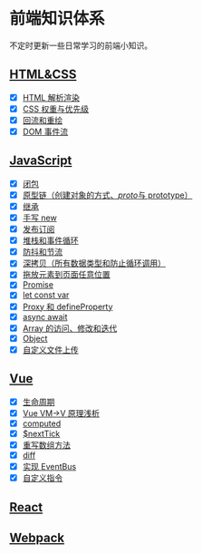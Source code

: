 # 前端知识体系

不定时更新一些日常学习的前端小知识。

## [HTML&CSS](https://github.com/kkkdb/note/tree/master/HTML%26%26CSS)

- [x] [HTML 解析渲染](https://github.com/kkkdb/note/blob/master/HTML%26%26CSS/HTML%E8%A7%A3%E6%9E%90%E6%B8%B2%E6%9F%93/index.md)
- [x] [CSS 权重与优先级](https://github.com/kkkdb/note/blob/master/HTML%26%26CSS/CSS%E7%9A%84%E6%9D%83%E9%87%8D%E5%92%8C%E4%BC%98%E5%85%88%E7%BA%A7/index.md)
- [x] [回流和重绘](https://github.com/kkkdb/note/blob/master/HTML%26%26CSS/%E5%9B%9E%E6%B5%81%E5%92%8C%E9%87%8D%E7%BB%98/index.md)
- [x] [DOM 事件流](https://github.com/kkkdb/note/blob/master/HTML%26%26CSS/DOM%E4%BA%8B%E4%BB%B6%E6%B5%81/index.md)

## [JavaScript](https://github.com/kkkdb/note/tree/master/JavaScript)

- [x] [闭包](https://github.com/kkkdb/note/blob/master/JavaScript/%E9%97%AD%E5%8C%85/index.md)
- [x] [原型链（创建对象的方式、*proto*与 prototype）](https://github.com/kkkdb/note/blob/master/JavaScript/%E5%8E%9F%E5%9E%8B%E9%93%BE/index.md)
- [x] [继承](https://github.com/kkkdb/note/blob/master/JavaScript/%E7%BB%A7%E6%89%BF%EF%BC%88ES5%EF%BC%89/index.md)
- [x] [手写 new](https://github.com/kkkdb/note/blob/master/JavaScript/%E6%89%8B%E5%86%99new/new.js)
- [x] [发布订阅](https://github.com/kkkdb/note/blob/master/JavaScript/%E5%8F%91%E5%B8%83%E8%AE%A2%E9%98%85/%E5%8F%91%E5%B8%83%E8%AE%A2%E9%98%85.md)
- [x] [堆栈和事件循环](https://github.com/kkkdb/note/blob/master/JavaScript/%E5%A0%86%E6%A0%88%E5%92%8C%E4%BA%8B%E4%BB%B6%E5%BE%AA%E7%8E%AF/%E5%A0%86%E6%A0%88%E5%92%8C%E4%BA%8B%E4%BB%B6%E5%BE%AA%E7%8E%AF.md)
- [x] [防抖和节流](https://github.com/1282772905/Notes/tree/master/JavaScript/%E8%8A%82%E6%B5%81%E5%92%8C%E9%98%B2%E6%8A%96%E5%87%BD%E6%95%B0)
- [x] [深拷贝（所有数据类型和防止循环调用）](https://github.com/kkkdb/note/blob/master/JavaScript/%E6%B7%B1%E6%8B%B7%E8%B4%9D/index.js)
- [x] [拖放元素到页面任意位置](https://github.com/kkkdb/note/blob/master/JavaScript/%E6%8B%96%E6%94%BE/index.html)
- [x] [Promise](https://github.com/kkkdb/note/blob/master/JavaScript/Promise/use.md)
- [x] [let const var](https://github.com/kkkdb/note/blob/master/JavaScript/var%20let%20const/index.md)
- [x] [Proxy 和 defineProperty](https://github.com/1282772905/Notes/tree/master/JavaScript/Proxy)
- [x] [async await](https://github.com/kkkdb/note/blob/master/JavaScript/async%20await/index.md)
- [x] [Array 的访问、修改和迭代](https://github.com/kkkdb/note/blob/master/JavaScript/Array's%20properties%20and%20functions/index.md)
- [x] [Object](https://github.com/kkkdb/note/blob/master/JavaScript/Object's%20properties%20and%20functions/index.md)
- [x] [自定义文件上传](https://github.com/kkkdb/note/blob/master/JavaScript/%E8%87%AA%E5%AE%9A%E4%B9%89%E6%96%87%E4%BB%B6%E4%B8%8A%E4%BC%A0/index.html)

## [Vue](https://github.com/kkkdb/note/tree/master/Vue)

- [x] [生命周期](https://github.com/kkkdb/note/blob/master/Vue/%E7%94%9F%E5%91%BD%E5%91%A8%E6%9C%9F/index.md)
- [x] [Vue VM->V 原理浅析](https://github.com/kkkdb/note/blob/master/Vue/%E6%BA%90%E7%A0%81%E8%A7%A3%E6%9E%90/%E5%8F%8C%E5%90%91%E7%BB%91%E5%AE%9A%E5%8E%9F%E7%90%86/Vue%E5%8F%8C%E5%90%91%E7%BB%91%E5%AE%9A%E5%8E%9F%E7%90%86.md)
- [x] [computed](https://github.com/kkkdb/note/blob/master/Vue/%E6%BA%90%E7%A0%81%E8%A7%A3%E6%9E%90/computed%26watch/computed.md)
- [x] [$nextTick](https://github.com/kkkdb/note/blob/master/Vue/%E6%BA%90%E7%A0%81%E8%A7%A3%E6%9E%90/nextTick/index.md)
- [x] [重写数组方法](https://github.com/kkkdb/note/blob/master/Vue/%E6%BA%90%E7%A0%81%E8%A7%A3%E6%9E%90/%E5%8F%8C%E5%90%91%E7%BB%91%E5%AE%9A%E5%8E%9F%E7%90%86/%E9%87%8D%E5%86%99%E6%95%B0%E7%BB%84%E6%96%B9%E6%B3%95.md)
- [x] [diff](https://github.com/kkkdb/note/blob/master/Vue/key/index.md)
- [x] [实现 EventBus](https://github.com/kkkdb/note/blob/master/Vue/%E7%BB%84%E4%BB%B6%E9%80%9A%E4%BF%A1/EventBus.md)
- [x] [自定义指令](https://github.com/kkkdb/note/blob/master/Vue/%E8%87%AA%E5%AE%9A%E4%B9%89%E6%8C%87%E4%BB%A4/directives.md)

## [React](https://github.com/kkkdb/note/tree/master/React)

## [Webpack](https://github.com/kkkdb/note/tree/master/Webpack)
